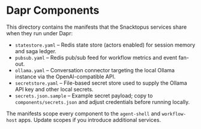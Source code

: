 # Dapr Components

This directory contains the manifests that the Snacktopus services share when they run under Dapr:

- `statestore.yaml` – Redis state store (actors enabled) for session memory and saga ledger.
- `pubsub.yaml` – Redis pub/sub feed for workflow metrics and event fan-out.
- `ollama.yaml` – Conversation connector targeting the local Ollama instance via the OpenAI-compatible API.
- `secretstore.yaml` – File-based secret store used to supply the Ollama API key and other local secrets.
- `secrets.json.sample` – Example secret payload; copy to `components/secrets.json` and adjust credentials before running locally.

The manifests scope every component to the `agent-shell` and `workflow-host` apps. Update scopes if you introduce additional services.
